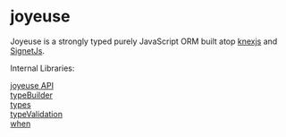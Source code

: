 # joyeuse #

Joyeuse is a strongly typed purely JavaScript ORM built atop [knexjs](http://knexjs.org/) and [SignetJs](https://www.npmjs.com/package/signet).

Internal Libraries:

[joyeuse API](./bin/joyeuse.md)</br>
[typeBuilder](./bin/typeBuilder.md)</br>
[types](./bin/types.md)</br>
[typeValidation](./bin/typeValidation.md)</br>
[when](./bin/when.md)